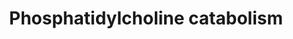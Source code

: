 ---
annotations:
- id: PW:0000878
  parent: classic metabolic pathway
  type: Pathway Ontology
  value: phosphatidylcholine biosynthetic pathway
- id: PW:0001307
  parent: classic metabolic pathway
  type: Pathway Ontology
  value: phosphatidylcholine metabolic pathway
authors:
- DeSl
- Egonw
description: Schematic representation of phosphatidylcholine catabolism. Formation
  of various metabolites formed from phosphatidylcholine catabolism, which are signaling
  molecules.
last-edited: 2018-11-12
ndex: a57187e5-8b69-11eb-9e72-0ac135e8bacf
organisms:
- Homo sapiens
redirect_from:
- /index.php/Pathway:WP4195
- /instance/WP4195
- /instance/WP4195_r123457
revision: r123457
schema-jsonld:
- '@context': https://schema.org/
  '@id': https://wikipathways.github.io/pathways/WP4195.html
  '@type': Dataset
  creator:
    '@type': Organization
    name: WikiPathways
  description: Schematic representation of phosphatidylcholine catabolism. Formation
    of various metabolites formed from phosphatidylcholine catabolism, which are signaling
    molecules.
  keywords:
  - AA
  - ACS
  - ADP
  - ATP
  - Acyl-CoA
  - Acyltransferase
  - Choline
  - CoA
  - FFA
  - FFA(18:0)
  - Glycerol 3-phosphate
  - Lyso-PA(/20:4)
  - Lyso-PC
  - Lyso-PC(/20:4)
  - LysoPLA1
  - LysoPLA2*
  - PA(18:0/20:4)
  - PA-PLA1
  - PC(18:0/20:4)
  - PDE
  - PLA1
  - PLD
  - Stearoyl(18:0) CoA
  - acetylcholine
  - betaine
  - cPLA2
  - choline kinase
  - glycerol-phosphocholine
  - phosphocholine
  - sphingomyelin
  - sphingomyelinases
  license: CC0
  name: Phosphatidylcholine catabolism
seo: CreativeWork
title: Phosphatidylcholine catabolism
wpid: WP4195
---